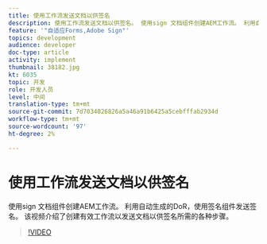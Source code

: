 ```yaml
---
title: 使用工作流发送文档以供签名
description: 使用工作流发送文档以供签名。 使用sign 文档组件创建AEM工作流。 利用自动生成的DoR，使用签名组件发送签名。 该视频介绍了创建有效工作流以发送文档以供签名所需的各种步骤。
feature: '"自适应Forms,Adobe Sign"'
topics: development
audience: developer
doc-type: article
activity: implement
thumbnail: 38182.jpg
kt: 6035
topic: 开发
role: 开发人员
level: 中间
translation-type: tm+mt
source-git-commit: 7d7034026826a5a46a91b6425a5cebfffab2934d
workflow-type: tm+mt
source-wordcount: '97'
ht-degree: 2%

---
```


# 使用工作流发送文档以供签名

使用sign 文档组件创建AEM工作流。 利用自动生成的DoR，使用签名组件发送签名。
该视频介绍了创建有效工作流以发送文档以供签名所需的各种步骤。

>[!VIDEO](https://video.tv.adobe.com/v/38182/?quality=9&learn=on)